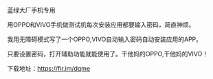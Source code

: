 蓝绿大厂手机专用

用OPPO和VIVO手机做测试机每次安装应用都要输入密码，简直神烦。

我用无障碍模式写了一个OPPO,VIVO自动输入密码自动安装应用的APP。

只要设置密码，打开辅助功能就能使用了。干他妈的OPPO,干他妈的VIVO！

下载地址：https://fir.im/dqme
